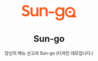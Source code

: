 <p align="center">
  <img width="180" src="Logo/sun-go.png" alt="Sun-go">
  <h1 align="center">Sun-go</h1>
  <p align="center">당신의 메뉴 선고자 Sun-go (디자인 데모입니다.)</p>
</p>